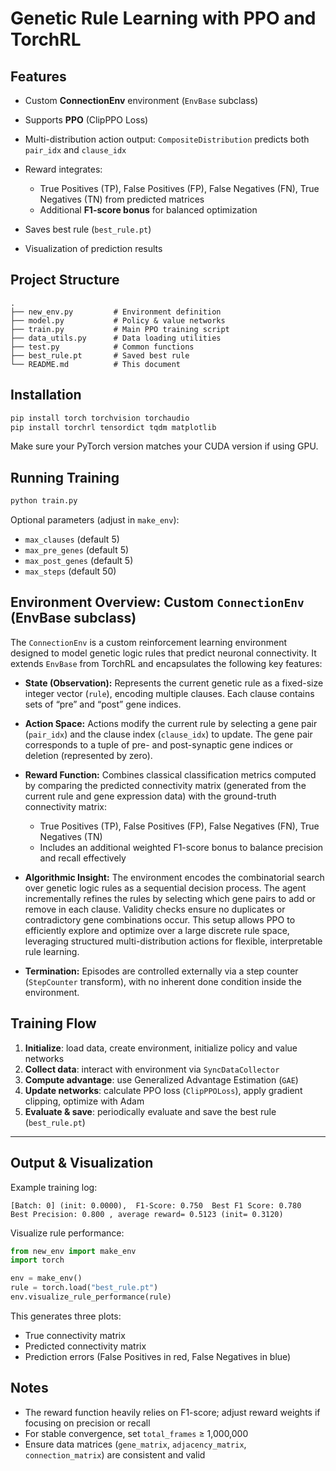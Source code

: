 # Genetic Rule Learning with PPO and TorchRL

## Features

* Custom **ConnectionEnv** environment (`EnvBase` subclass)
* Supports **PPO** (ClipPPO Loss)
* Multi-distribution action output: `CompositeDistribution` predicts both `pair_idx` and `clause_idx`
* Reward integrates:

  * True Positives (TP), False Positives (FP), False Negatives (FN), True Negatives (TN) from predicted matrices
  * Additional **F1-score bonus** for balanced optimization
* Saves best rule (`best_rule.pt`)
* Visualization of prediction results


## Project Structure

```
.
├── new_env.py         # Environment definition
├── model.py           # Policy & value networks
├── train.py           # Main PPO training script
├── data_utils.py      # Data loading utilities
├── test.py            # Common functions
├── best_rule.pt       # Saved best rule
└── README.md          # This document
```


## Installation

```bash
pip install torch torchvision torchaudio
pip install torchrl tensordict tqdm matplotlib
```

Make sure your PyTorch version matches your CUDA version if using GPU.


## Running Training

```bash
python train.py
```

Optional parameters (adjust in `make_env`):

* `max_clauses` (default 5)
* `max_pre_genes` (default 5)
* `max_post_genes` (default 5)
* `max_steps` (default 50)

## Environment Overview: Custom `ConnectionEnv` (EnvBase subclass)

The `ConnectionEnv` is a custom reinforcement learning environment designed to model genetic logic rules that predict neuronal connectivity. It extends `EnvBase` from TorchRL and encapsulates the following key features:

* **State (Observation):**
  Represents the current genetic rule as a fixed-size integer vector (`rule`), encoding multiple clauses. Each clause contains sets of “pre” and “post” gene indices.

* **Action Space:**
  Actions modify the current rule by selecting a gene pair (`pair_idx`) and the clause index (`clause_idx`) to update. The gene pair corresponds to a tuple of pre- and post-synaptic gene indices or deletion (represented by zero).

* **Reward Function:**
  Combines classical classification metrics computed by comparing the predicted connectivity matrix (generated from the current rule and gene expression data) with the ground-truth connectivity matrix:

  * True Positives (TP), False Positives (FP), False Negatives (FN), True Negatives (TN)
  * Includes an additional weighted F1-score bonus to balance precision and recall effectively

* **Algorithmic Insight:**
  The environment encodes the combinatorial search over genetic logic rules as a sequential decision process. The agent incrementally refines the rules by selecting which gene pairs to add or remove in each clause. Validity checks ensure no duplicates or contradictory gene combinations occur. This setup allows PPO to efficiently explore and optimize over a large discrete rule space, leveraging structured multi-distribution actions for flexible, interpretable rule learning.

* **Termination:**
  Episodes are controlled externally via a step counter (`StepCounter` transform), with no inherent done condition inside the environment.



## Training Flow

1. **Initialize**: load data, create environment, initialize policy and value networks
2. **Collect data**: interact with environment via `SyncDataCollector`
3. **Compute advantage**: use Generalized Advantage Estimation (`GAE`)
4. **Update networks**: calculate PPO loss (`ClipPPOLoss`), apply gradient clipping, optimize with Adam
5. **Evaluate & save**: periodically evaluate and save the best rule (`best_rule.pt`)

---

## Output & Visualization

Example training log:

```
[Batch: 0] (init: 0.0000),  F1-Score: 0.750  Best F1 Score: 0.780  Best Precision: 0.800 , average reward= 0.5123 (init= 0.3120)
```

Visualize rule performance:

```python
from new_env import make_env
import torch

env = make_env()
rule = torch.load("best_rule.pt")
env.visualize_rule_performance(rule)
```

This generates three plots:

* True connectivity matrix
* Predicted connectivity matrix
* Prediction errors (False Positives in red, False Negatives in blue)


## Notes

* The reward function heavily relies on F1-score; adjust reward weights if focusing on precision or recall
* For stable convergence, set `total_frames` ≥ 1,000,000
* Ensure data matrices (`gene_matrix`, `adjacency_matrix`, `connection_matrix`) are consistent and valid


